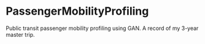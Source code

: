 # PassengerMobilityProfiling
Public transit passenger mobility profiling using GAN. A record of my 3-year master trip. 
